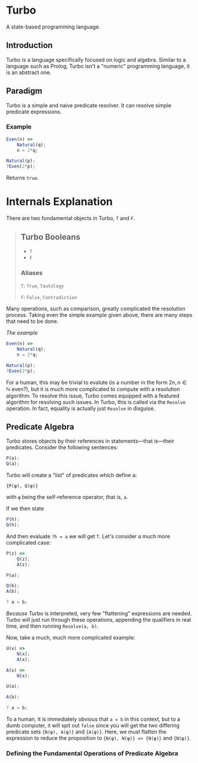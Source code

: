 # Turbo
A state-based programming language.

## Introduction

Turbo is a language specifically focused on logic and algebra. Similar to a language such as Prolog, Turbo isn't a "numeric" programming language, it is an abstract one.

## Paradigm

Turbo is a simple and naive predicate resolver. It can resolve simple predicate expressions.

### Example

```js
Even(n) => 
    Natural(q);
    n = 2*q;

Natural(p);
?Even(2*p);
```

Returns `true`.

# Internals Explanation

There are two fundamental objects in Turbo, `T` and `F`.
> ## Turbo Booleans
> * `T`
> * `F`
> 
> ### Aliases
> `T`: `True`, `Tautology`
> 
> `F`: `False`, `Contradiction`

Many operations, such as comparison, greatly complicated the resolution process. Taking even the simple example given above, there are many steps that need to be done.

*The example*
```js
Even(n) => 
    Natural(q);
    n = 2*q;

Natural(p);
?Even(2*p);
```

For a human, this may be trivial to evalute (is a number in the form $2n, n \in \mathbb{N}$ even?), but it is much more complicated to compute with a resolution algorithm. To resolve this issue, Turbo comes equipped with a featured algorithm for resolving such issues. In Turbo, this is called via the `Resolve` operation. In fact, equality is actually just `Resolve` in disguise.

## Predicate Algebra

Turbo stores objects by their references in statements—that is—their predicates. Consider the following sentences:

```js
P(a);
Q(a);
```

Turbo will create a "list" of predicates which define a:

```
{P(φ), Q(φ)}
```

with `φ` being the self-reference operator, that is, `a`.

If we then state

```js
P(h);
Q(h);
```

And then evaluate `?h = a` we will get `T`. Let's consider a much more complicated case:

```js
P(z) => 
    Q(z);
    A(z);

P(a);

Q(b);
A(b);

? a = b;
```

*Because* Turbo is interpreted, very few "flattening" expressions are needed. Turbo will just run through these operations, appending the qualifiers in real time, and then running `Resolve(a, b)`.

Now, take a much, much more complicated example:

```js
U(x) =>
    N(x);
    A(x);

A(x) => 
    N(x);

U(a);

A(b);

? a = b;
```

To a human, it is immediately obvious that `a = b` in this context, but to a dumb computer, it will spit out `false` since you will get the two differing predicate sets `{N(φ), A(φ)}` and `{A(φ)}`. Here, we must flatten the expression to reduce the proposition to `{N(φ), N(φ)} => {N(φ)}` and `{N(φ)}`.

### Defining the Fundamental Operations of Predicate Algebra